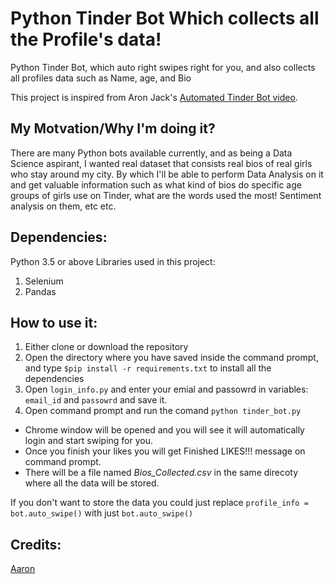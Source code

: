 # Python Tinder Bot Which collects all the Profile's data!

Python Tinder Bot, which auto right swipes right for you, and also collects all profiles data such as Name, age, and Bio

This project is inspired from Aron Jack's [Automated Tinder Bot video](https://www.youtube.com/watch?v=lvFAuUcowT4).

## My Motvation/Why I'm doing it?

There are many Python bots available currently, and as being a Data Science aspirant, I wanted real dataset that consists real bios of real girls who stay around my city. By which I'll be able to perform Data Analysis on it and get valuable information such as what kind of bios do specific age groups of girls use on Tinder, what are the words used the most! Sentiment analysis on them, etc etc.

## Dependencies:
Python 3.5 or above
Libraries used in this project:
 1. Selenium
 2. Pandas

## How to use it:

1. Either clone or download the repository
2. Open the directory where you have saved inside the command prompt, and type `$pip install -r requirements.txt` to install all the dependencies
3. Open `login_info.py` and enter your emial and passowrd in variables: `email_id` and `passowrd` and save it.
4. Open command prompt and run the comand `python tinder_bot.py`

- Chrome window will be opened and you will see it will automatically login and start swiping for you.
- Once you finish your likes you will get Finished LIKES!!! message on command prompt.
- There will be a file named *Bios_Collected.csv* in the same direcoty where all the data will be stored.

If you don't want to store the data you could just replace `profile_info = bot.auto_swipe()` with just `bot.auto_swipe()`

## Credits:

 [Aaron](https://github.com/aj-4)
